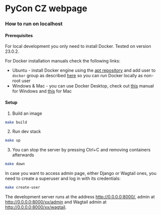 # PyCon CZ webpage
### How to run on localhost

#### Prerequisites
For local development you only need to install Docker. Tested on version 23.0.2. 

For Docker installation manuals check the following links:
* Ubuntu - install Docker engine using the [apt repository](https://docs.docker.com/engine/install/ubuntu/#install-using-the-repository) and add user to `docker` group as described [here](https://docs.docker.com/engine/install/linux-postinstall/#manage-docker-as-a-non-root-user) so you can run Docker locally as non-root user
* Windows & Mac - you can use Docker Desktop, check out [this](https://docs.docker.com/desktop/install/windows-install/) manual for Windows and [this](https://docs.docker.com/desktop/install/mac-install/) for Mac 

#### Setup
1. Build an image
```bash
make build
```
2. Run dev stack
```bash
make up
```
3. You can stop the server by pressing Ctrl+C and removing containers afterwards
```bash
make down 
```

In case you want to access admin page, either Django or Wagtail ones, you need to create a superuser and log in with its credentials:
```bash
make create-user
```

The development server runs at the address http://0.0.0.0:8000/, admin at http://0.0.0.0:8000/xx/admin and Wagtail admin at http://0.0.0.0:8000/xx/wagtail.



